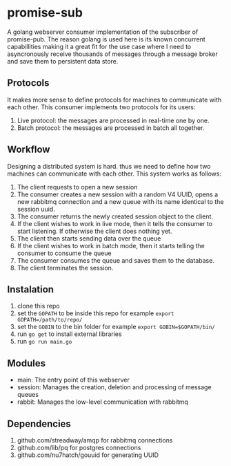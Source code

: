 # promise-sub
A golang webserver consumer implementation of the subscriber of promise-pub. The reason golang is used here is its known concurrent capabillities making it a great fit for the use case where I need to asyncronously receive thousands of messages through a message broker and save them to persistent data store.

## Protocols
It makes more sense to define protocols for machines to communicate with each other. This consumer implements two protocols for its users:
  1. Live protocol: the messages are processed in real-time one by one.
  2. Batch protocol: the messages are processed in batch all together.

## Workflow
Designing a distributed system is hard. thus we need to define how two machines can communicate with each other. This system works as follows:
  1. The client requests to open a new session
  2. The consumer creates a new session with a random V4 UUID, opens a new rabbitmq connection and a new queue with its name identical to the session uuid.
  3. The consumer returns the newly created session object to the client.
  4. If the client wishes to work in live mode, then it tells the consumer to start listening. If otherwise the client does nothing yet.
  5. The client then starts sending data over the queue
  6. If the client wishes to work in batch mode, then it starts telling the consumer to consume the queue
  7. The consumer consumes the queue and saves them to the database.
  8. The client terminates the session.

## Instalation
  1. clone this repo
  2. set the `GOPATH` to be inside this repo for example `export GOPATH=/path/to/repo/`
  3. set the `GOBIN` to the bin folder for example `export GOBIN=$GOPATH/bin/`
  4. run `go get` to install external libraries
  5. run `go run main.go`

## Modules
  - main: The entry point of this webserver
  - session: Manages the creation, deletion and processing of message queues
  - rabbit: Manages the low-level communication with rabbitmq

## Dependencies
  1. github.com/streadway/amqp for rabbitmq connections
  2. github.com/lib/pq for postgres connections
  3. github.com/nu7hatch/gouuid for generating UUID
